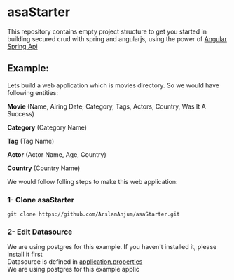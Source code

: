 # asaStarter

This repository contains empty project structure to get you started in building secured crud with spring and angularjs, using the power of [Angular Spring Api](https://github.com/ArslanAnjum/angularSpringApi)

## Example:

Lets build a web application which is movies directory. So we would have following entities:

**Movie**
(Name, Airing Date, Category, Tags, Actors, Country, Was It A Success)

**Category**
(Category Name)

**Tag**
(Tag Name)

**Actor**
(Actor Name, Age, Country)

**Country**
(Country Name)



We would follow folling steps to make this web application:

### 1- Clone asaStarter
    git clone https://github.com/ArslanAnjum/asaStarter.git
    
### 2- Edit Datasource
We are using postgres for this example. If you haven't installed it, please install it first</br>
Datasource is defined in [application.properties](src/main/resources/application.properties)</br>
We are using postgres for this example applic
